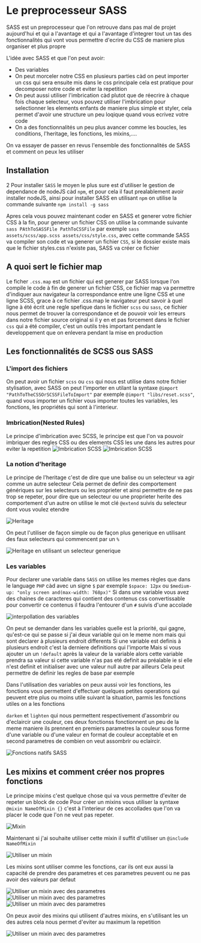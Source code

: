 # Le preprocesseur SASS

SASS est un preprocesseur que l'on retrouve dans pas mal de projet aujourd'hui et qui a l'avantage et qui a l'avantage d'integrer tout un tas des fonctionnalités qui vont vous permettre d'ecrire du CSS de maniere plus organiser et plus propre

L'idée avec SASS et que l'on peut avoir:

- Des variables
- On peut morceler notre CSS en plusieurs parties càd on peut importer un css qui sera ensuite mis dans le css principale cela est pratique pour decomposer notre code et eviter la repetition
- On peut aussi utiliser l'imbrication càd plutot que de réecrire à chaque fois chaque selecteur, vous pouvez utiliser l'imbrication pour selectionner les elements enfants de maniere plus simple et styler, cela permet d'avoir une structure un peu loqique quand vous ecrivez votre code
- On a des fonctionnalités un peu plus avancer comme les boucles, les conditions, l'heritage,  les fonctions, les mixins,....

On va essayer de passer en revus l'ensemble des fonctionnalités de SASS et comment on peux les utiliser

## Installation

2
Pour installer `SASS` le moyen le plus sure est d'utiliser le gestion de dependance de nodeJS càd `npm`, et pour cela il faut prealablement avoir installer nodeJS, ainsi pour installer SASS en utilisant `npm` on utilise la commande suivante
`npm install -g sass`

Apres cela vous pouvez maintenant coder en SASS et generer votre fichier CSS à la fin, pour generer un fichier CSS on utilise la commande suivante
`sass PAthToSASSFile PathToCSSFile` par exemple `sass assets/scss/app.scss assets/css/style.css`, avec cette commande SASS va compiler son code et va generer un fichier `CSS`, si le dossier existe mais que le fichier styles.css n'existe pas, SASS va créer ce fichier

## A quoi sert le fichier map

Le ficher `.css.map` est un fichier qui est generer par SASS lorsque l'on compile le code à fin de generer un fichier CSS, ce fichier map va permettre d'indiquer aux navigateur la correspondance entre une ligne CSS et une ligne SCSS, grace à ce fichier .css.map le navigateur peut savoir à quel ligne à été écrit une regle spefique dans le fichier `scss` ou `sass`, ce fichier nous permet de trouver la correspondance et de pouvoir voir les erreurs dans notre fichier source original si il y en  et pas forcement dans le fichier `css` qui a été compiler, c'est un outils très important pendant le developpement que on enlevera pendant la mise en production

## Les fonctionnalités de SCSS ous SASS

### L'import des fichiers

On peut avoir un fichier `scss` ou `css` qui nous est utilise dans notre fichier stylisation, avec SASS on peut l'importer en utilant la syntaxe `@import "PathToTheCSSOrSCSSFileToImport"` par exemple `@import "libs/reset.scss"`, quand vous importer un fichier vous importer toutes les variables, les fonctions, les propriétés qui sont à l'interieur.

### Imbrication(Nested Rules)

Le principe d'imbrication avec SCSS, le principe est que l'on va pouvoir imbriquer des regles CSS ou des elements CSS les une dans les autres pour eviter la repetition
![Imbrication SCSS](/assets/img/Imbrication-SCSS.PNG)
![Imbrication SCSS](/assets/img/Imbrication-SCSS-2.PNG)

### La notion d'heritage

Le principe de l'heritage c'est de dire que une balise ou un selecteur va agir comme un autre selecteur
Cela permet de definir des comportement génériques sur les selecteurs ou les proprieter et ainsi permettre de ne pas trop se repeter, pour dire que un selecteur ou une proprieter herite des comportement d'un autre on utilise le mot clé `@extend` suivis du selecteur dont vous voulez etendre

![Heritage](/assets/img/heritage.png)

On peut l'utiliser de façon simple ou de façon plus generique en utilisant des faux selecteurs qui commencent par un `%`

![Heritage en utilisant un selecteur generique](/assets/img/Heritage-2.png)

### Les variables

Pour declarer une variable dans `SASS` on utilise les memes règles que dans le language `PHP` càd avec un signe `$` par exemple `$space: 12px` ou `$medium-up: "only screen and(max-width: 768px)"`
Si dans une variable vous avez des chaines de caracteres qui contient des contenus css convertissable pour convertir ce contenus il faudra l'entourer d'un `#` suivis d'une accolade

![interpollation des variables](/assets/img/interpollation-variables.png)

On peut se demander dans les variables quelle est la priorité, qui gagne, qu'est-ce qui se passe si j'ai deux variable qui on le meme nom mais qui sont declarer à plusieurs endroit differents
Si une variable est definis à plusieurs endroit c'est la derniere definitions qui l'importe
Mais si vous ajouter un un `!default` après la valeur de la variable alors cette variable prendra sa valeur si cette variable n'as pas eté definit au préalable ie si elle n'est definit et initialiser avec une valeur null autre par ailleurs
Cela peut permettre de definir les regles de base par exemple

Dans l'utilisation des variables on peux aussi voir les fonctions, les fonctions vous permettent d'effectuer quelques petites operations qui peuvent etre plus ou moins utile suivant la situation, parmis les fonctions utiles on a les fonctions

`darken` et `lighten` qui nous permettent respectivement d'assombrir ou d'eclaircir une couleur, ces deux fonctionss fonctionnent un peu de la meme maniere ils prennent en premiers parametres la couleur sous forme d'une variable ou d'une valeur en format de couleur acceptable et en second parametres de combien on veut assombrir ou eclaircir.

![Fonctions natifs SASS](/assets/img/darken-lighten.png)

## Les mixins et comment créer nos propres fonctions

Le principe mixins c'est quelque chose qui va vous permettre d'eviter de repeter un block de code
Pour créer un mixins vous utiliser la syntaxe `@mixin NameOfMixin {}` c'est à l'interieur de ces accollades que l'on va placer le code que l'on ne veut pas repeter.

![Mixin](/assets/img/mixin-declaration.PNG)

Maintenant si j'ai souhaite utiliser cette mixin il suffit d'utiliser un `@include NameOfMixin`

![Utiliser un mixin](/assets/img/mixin-usage.PNG)

Les mixins sont utiliser comme les fonctions, car ils ont eux aussi la capacité de prendre des parametres
 et ces parametres peuvent ou ne pas avoir des valeurs par defaut

![Utiliser un mixin avec des parametres](/assets/img/mixin-parameter.PNG)
![Utiliser un mixin avec des parametres](/assets/img/mixin-parameter-1.PNG)
![Utiliser un mixin avec des parametres](/assets/img/mixin-parameter-2.PNG)

On peux avoir des mixins qui utilisent d'autres mixins, en s'utilisant les un des autres cela nous permet d'eviter au maximum la repetition

![Utiliser un mixin avec des parametres](/assets/img/mixin-parameter-3.PNG)
